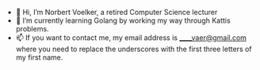 - 👋 Hi, I’m Norbert Voelker, a retired Computer Science lecturer   
- 🌱 I’m currently learning Golang by working my way through Kattis problems.  
- 📫 If you want to contact me, my email address is ____vaer@gmail.com where you need to replace the underscores with the first three letters of my first name.  

<!---
norbs57/norbs57 is a ✨ special ✨ repository because its `README.md` (this file) appears on your GitHub profile.
You can click the Preview link to take a look at your changes.
--->
